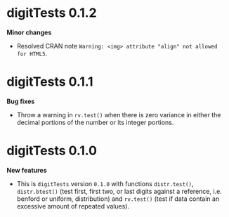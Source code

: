 # digitTests 0.1.2

**Minor changes**

- Resolved CRAN note `Warning: <img> attribute "align" not allowed for HTML5`.

# digitTests 0.1.1

**Bug fixes**

- Throw a warning in `rv.test()` when there is zero variance in either the decimal portions of the number or its integer portions.

# digitTests 0.1.0

**New features**

- This is `digitTests` version `0.1.0` with functions `distr.test()`, `distr.btest()` (test first, first two, or last digits against a reference, i.e. benford or uniform, distribution) and `rv.test()` (test if data contain an excessive amount of repeated values).